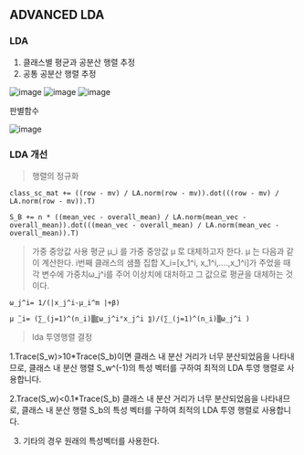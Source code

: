 ## ADVANCED LDA
### LDA
1. 클래스별 평균과 공분산 행렬 추정
2. 공통 공분산 행렬 추정
   
![image](https://github.com/user-attachments/assets/35f4dae8-8641-4da8-bd49-481cba1bdf8c)
![image](https://github.com/user-attachments/assets/b8c4470b-e959-43c9-957b-67313d5f3b9b)
![image](https://github.com/user-attachments/assets/11173a11-dc4e-44ec-ba6d-ae7bcd322400)

판별함수

![image](https://github.com/user-attachments/assets/ced5fdf4-e720-41cc-af51-6e1b30de9c7e)


### LDA 개선
>행렬의 정규화
```
class_sc_mat += ((row - mv) / LA.norm(row - mv)).dot(((row - mv) / LA.norm(row - mv)).T)
```
```
S_B += n * ((mean_vec - overall_mean) / LA.norm(mean_vec - overall_mean)).dot(((mean_vec - overall_mean) / LA.norm(mean_vec - overall_mean)).T)
```
>가중 중앙값 사용
평균 μ_i 를 가중 중앙값 μ ̃로 대체하고자 한다. μ ̃는 다음과 같이 계산한다. i번째 클래스의 샘플 집합 X_i=[x_1^i, x_1^i,….,x_1^i]가 주었을 때 각 변수에 가중치ω_j^i를 주어 이상치에 대처하고 그 값으로 평균을 대체하는 것이다.
```
ω_j^i= 1/(|x_j^i-μ_i^m |+β)
```
```
μ ̃_i= (∑_(j=1)^(n_i)▒〖ω_j^i°x_j^i 〗)/(∑_(j=1)^(n_i)▒ω_j^i )
```
>lda 투영행렬 결정

1.Trace(S_w)>10*Trace(S_b)이면 클래스 내 분산 거리가 너무 분산되었음을 나타내므로, 클래스 내 분산 행렬 S_w^(-1)의 특성 벡터를 구하여 최적의 LDA 투영 행렬로 사용합니다.

2.Trace(S_w)<0.1*Trace(S_b) 클래스 내 분산 거리가 너무 분산되었음을 나타내므로, 클래스 내 분산 행렬 S_b의 특성 벡터를 구하여 최적의 LDA 투영 행렬로 사용합니다.

3. 기타의 경우 원래의 특성벡터를 사용한다.

